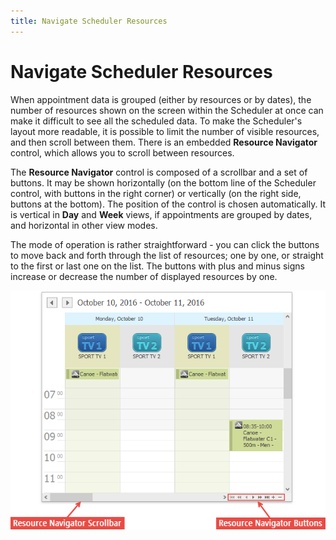 ```yaml
---
title: Navigate Scheduler Resources
---
```

# Navigate Scheduler Resources
When appointment data is grouped (either by resources or by dates), the number of resources shown on the screen within the Scheduler at once can make it difficult to see all the scheduled data. To make the Scheduler's layout more readable, it is possible to limit the number of visible resources, and then scroll between them. There is an embedded **Resource Navigator** control, which allows you to scroll between resources.

The **Resource Navigator** control is composed of a scrollbar and a set of buttons. It may be shown horizontally (on the bottom line of the Scheduler control, with buttons in the right corner) or vertically (on the right side, buttons at the bottom). The position of the control is chosen automatically. It is vertical in **Day** and **Week** views, if appointments are grouped by dates, and horizontal in other view modes.

The mode of operation is rather straightforward - you can click the buttons to move back and forth through the list of resources; one by one, or straight to the first or last one on the list. The buttons with plus and minus signs increase or decrease the number of displayed resources by one.

![ResourceNavigatorExample.png](../../../images/img5707.png)